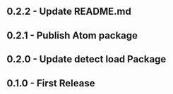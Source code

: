 ## 0.2.2 - Update README.md
## 0.2.1 - Publish Atom package
## 0.2.0 - Update detect load Package
## 0.1.0 - First Release
